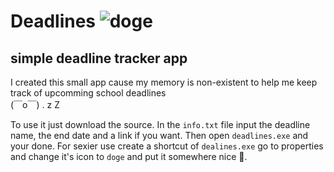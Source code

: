 # Deadlines ![doge](doge.ico)
## simple deadline tracker app


I created this small app cause my memory is non-existent to help me keep track of upcomming school deadlines <br>
 (￣o￣) . z Z


To use it just download the source. In the `info.txt` file input the deadline name, the end date and a link if 
you want. Then open `deadlines.exe` and your done. For sexier use create a shortcut of `dealines.exe` go to 
properties and change it's icon to `doge` and put it somewhere nice 🙂. 
